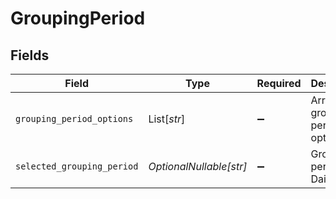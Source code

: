 # GroupingPeriod


## Fields

| Field                             | Type                              | Required                          | Description                       |
| --------------------------------- | --------------------------------- | --------------------------------- | --------------------------------- |
| `grouping_period_options`         | List[*str*]                       | :heavy_minus_sign:                | Array of grouping period options. |
| `selected_grouping_period`        | *OptionalNullable[str]*           | :heavy_minus_sign:                | Grouping period i.e. Daily sales. |